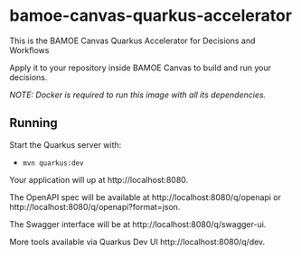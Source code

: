 # bamoe-canvas-quarkus-accelerator
This is the BAMOE Canvas Quarkus Accelerator for Decisions and Workflows

Apply it to your repository inside BAMOE Canvas to build and run your decisions.

*NOTE: Docker is required to run this image with all its dependencies.*

## Running

Start the Quarkus server with:
- `mvn quarkus:dev`

Your application will up at http://localhost:8080.

The OpenAPI spec will be available at http://localhost:8080/q/openapi or http://localhost:8080/q/openapi?format=json.

The Swagger interface will be at http://localhost:8080/q/swagger-ui.

More tools available via Quarkus Dev UI http://localhost:8080/q/dev.
